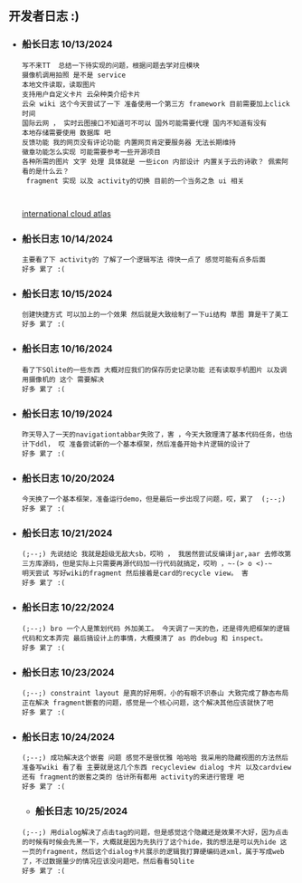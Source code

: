 ## 开发者日志 :)

* ### 船长日志 10/13/2024
   ``` 
   写不来TT  总结一下待实现的问题，根据问题去学对应模块
   摄像机调用拍照 是不是 service
   本地文件读取，读取图片
   支持用户自定义卡片 云朵种类介绍卡片
   云朵 wiki 这个今天尝试了一下 准备使用一个第三方 framework 目前需要加上click时间
   国际云网 ， 实时云图接口不知道可不可以 国外可能需要代理 国内不知道有没有
   本地存储需要使用 数据库 吧
   反馈功能 我的网页没有评论功能 内置网页肯定要服务器 无法长期维持 
   徽章功能怎么实现 可能需要参考一些开源项目
   各种所需的图片 文字 处理 具体就是 一些icon 内部设计 内置关于云的诗歌？ 佩索阿看的是什么云？
    fragment 实现 以及 activity的切换 目前的一个当务之急 ui 相关

    
   ```
    [international cloud atlas](https://cloudatlas.wmo.int/en/home.html)


* ### 船长日志 10/14/2024
   ```
   主要看了下 activity的 了解了一个逻辑写法 得快一点了 感觉可能有点多后面
   好多 累了 :(
   ```


* ### 船长日志 10/15/2024
   ```
   创建快捷方式 可以加上的一个效果 然后就是大致绘制了一下ui结构 草图 算是干了美工
   好多 累了 :(
   ```

* ### 船长日志 10/16/2024
   ```
   看了下SQlite的一些东西 大概对应我们的保存历史记录功能 还有读取手机图片 以及调用摄像机的 这个 需要解决
   好多 累了 :(
   ```

* ### 船长日志 10/19/2024
   ```
   昨天导入了一天的navigationtabbar失败了，害 ，今天大致理清了基本代码任务，也估计下ddl， 哎 准备尝试新的一个基本框架，然后准备开始卡片逻辑的设计了
   好多 累了 :(
   ```

* ### 船长日志 10/20/2024
   ```
   今天换了一个基本框架，准备运行demo，但是最后一步出现了问题，哎，累了  (;--;)
   好多 累了 :(
   ```

* ### 船长日志 10/21/2024
   ```
   (;--;) 先说结论 我就是超级无敌大sb，哎哟 ， 我居然尝试反编译jar,aar 去修改第三方库源码，但是实际上只需要再源代码加一行代码就搞定，哎哟 ，~-(> o <)-~
   明天尝试 写好wiki的fragment 然后接着是card的recycle view。 害 
   好多 累了 :(
   ```

* ### 船长日志 10/22/2024
   ```
   (;--;) bro 一个人是策划代码 外加美工。 今天调了一天的色，还是得先把框架的逻辑代码和文本弄完 最后搞设计上的事情，大概摸清了 as 的debug 和 inspect。
   好多 累了 :(
   ```

* ### 船长日志 10/23/2024
   ```
   (;--;) constraint layout 是真的好用啊，小的有眼不识泰山 大致完成了静态布局 正在解决 fragment嵌套的问题，感觉是一个核心问题，这个解决其他应该就快了吧
   好多 累了 :(
   ```

 * ### 船长日志 10/24/2024
   ```
   (;--;) 成功解决这个嵌套 问题 感觉不是很优雅 哈哈哈 我采用的隐藏视图的方法然后准备写wiki 看了看 主要就是这几个东西 recycleview dialog 卡片 以及cardview还有 fragment的嵌套之类的 估计所有都用 activity的来进行管理 吧 
   好多 累了 :(
   ```

   * ### 船长日志 10/25/2024
   ```
   (;--;) 用dialog解决了点击tag的问题，但是感觉这个隐藏还是效果不大好，因为点击的时候有时候会先黑一下，大概就是因为先执行了这个hide，我的想法是可以先hide 这一页的fragment，然后这个dialog卡片展示的逻辑我打算硬编码进xml，属于写成web了，不过数据量少的情况应该没问题吧，然后看看SQlite
   好多 累了 :(
   ```